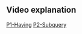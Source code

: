 ## Video explanation

[P1-Having](https://youtu.be/bKUAIz5Wwes)
[P2-Subquery](https://youtu.be/d5THVBw__Cs)